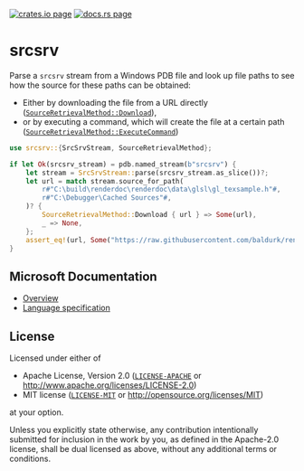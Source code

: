 [![crates.io page](https://img.shields.io/crates/v/srcsrv.svg)](https://crates.io/crates/srcsrv)
[![docs.rs page](https://docs.rs/srcsrv/badge.svg)](https://docs.rs/srcsrv/)

# srcsrv

Parse a `srcsrv` stream from a Windows PDB file and look up file
paths to see how the source for these paths can be obtained:

 - Either by downloading the file from a URL directly ([`SourceRetrievalMethod::Download`](https://docs.rs/srcsrv/0.2.1/srcsrv/enum.SourceRetrievalMethod.html#variant.Download)),
 - or by executing a command, which will create the file at a certain path ([`SourceRetrievalMethod::ExecuteCommand`](https://docs.rs/srcsrv/0.2.1/srcsrv/enum.SourceRetrievalMethod.html#variant.ExecuteCommand))

```rust
use srcsrv::{SrcSrvStream, SourceRetrievalMethod};

if let Ok(srcsrv_stream) = pdb.named_stream(b"srcsrv") {
    let stream = SrcSrvStream::parse(srcsrv_stream.as_slice())?;
    let url = match stream.source_for_path(
        r#"C:\build\renderdoc\renderdoc\data\glsl\gl_texsample.h"#,
        r#"C:\Debugger\Cached Sources"#,
    )? {
        SourceRetrievalMethod::Download { url } => Some(url),
        _ => None,
    };
    assert_eq!(url, Some("https://raw.githubusercontent.com/baldurk/renderdoc/v1.15/renderdoc/data/glsl/gl_texsample.h".to_string()));
}

```

## Microsoft Documentation

 - [Overview](https://docs.microsoft.com/en-us/windows/win32/debug/source-server-and-source-indexing)
 - [Language specification](https://docs.microsoft.com/en-us/windows-hardware/drivers/debugger/language-specification-1)

## License

Licensed under either of

  * Apache License, Version 2.0 ([`LICENSE-APACHE`](./LICENSE-APACHE) or http://www.apache.org/licenses/LICENSE-2.0)
  * MIT license ([`LICENSE-MIT`](./LICENSE-MIT) or http://opensource.org/licenses/MIT)

at your option.

Unless you explicitly state otherwise, any contribution intentionally submitted
for inclusion in the work by you, as defined in the Apache-2.0 license, shall be
dual licensed as above, without any additional terms or conditions.
